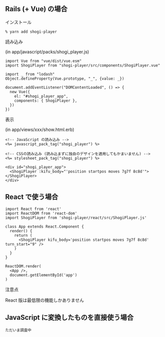 ## Rails (+ Vue) の場合

インストール

    % yarn add shogi-player

読み込み

(in app/javascript/packs/shogi_player.js)

    import Vue from "vue/dist/vue.esm"
    import ShogiPlayer from "shogi-player/src/components/ShogiPlayer.vue"

    import _ from "lodash"
    Object.defineProperty(Vue.prototype, "_", {value: _})

    document.addEventListener("DOMContentLoaded", () => {
      new Vue({
        el: "#shogi_player_app",
        components: { ShogiPlayer },
      })
    })

表示

(in app/views/xxx/show.html.erb)

    <!-- JavaScript の読み込み -->
    <%= javascript_pack_tag("shogi_player") %>

    <!-- CSSの読み込み (読み込まずに独自のデザインを適用してもかまいません) -->
    <%= stylesheet_pack_tag("shogi_player") %>

    <div id="shogi_player_app">
      <ShogiPlayer :kifu_body="'position startpos moves 7g7f 8c8d'"></ShogiPlayer>
    </div>

## React で使う場合

    import React from 'react'
    import ReactDOM from 'react-dom'
    import ShogiPlayer from 'shogi-player/react/src/ShogiPlayer.js'

    class App extends React.Component {
      render() {
        return (
          <ShogiPlayer kifu_body='position startpos moves 7g7f 8c8d' turn_start="9" />
        )
      }
    }

    ReactDOM.render(
      <App />,
      document.getElementById('app')
    )

<article class="message is-warning">
  <div class="message-header">
    <p>注意点</p>
  </div>
  <div class="message-body">
     React 版は最低限の機能しかありません
  </div>
</article>

## JavaScript に変換したものを直接使う場合

    ただいま調査中
